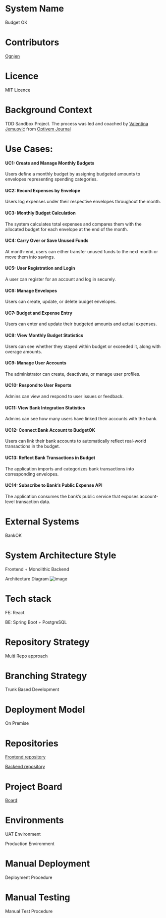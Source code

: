 # System Name
Budget OK

# Contributors
[Ognjen](https://github.com/ognjen)

# Licence
MIT Licence

# Background Context
TDD Sandbox Project. The process was led and coached by [Valentina Jemuović](https://www.linkedin.com/in/valentinajemuovic) from [Optivem Journal](https://journal.optivem.com/)

# Use Cases:
#### UC1: Create and Manage Monthly Budgets

Users define a monthly budget by assigning budgeted amounts to envelopes representing spending categories.

#### UC2: Record Expenses by Envelope
Users log expenses under their respective envelopes throughout the month.

#### UC3: Monthly Budget Calculation
The system calculates total expenses and compares them with the allocated budget for each envelope at the end of the month.

#### UC4: Carry Over or Save Unused Funds 
At month-end, users can either transfer unused funds to the next month or move them into savings.

#### UC5: User Registration and Login
A user can register for an account and log in securely.

#### UC6: Manage Envelopes
Users can create, update, or delete budget envelopes.

#### UC7: Budget and Expense Entry
Users can enter and update their budgeted amounts and actual expenses.

#### UC8: View Monthly Budget Statistics
Users can see whether they stayed within budget or exceeded it, along with overage amounts.

#### UC9: Manage User Accounts
The administrator can create, deactivate, or manage user profiles.

#### UC10: Respond to User Reports
Admins can view and respond to user issues or feedback.

#### UC11: View Bank Integration Statistics
Admins can see how many users have linked their accounts with the bank.

#### UC12: Connect Bank Account to BudgetOK
Users can link their bank accounts to automatically reflect real-world transactions in the budget.

#### UC13: Reflect Bank Transactions in Budget
The application imports and categorizes bank transactions into corresponding envelopes.

#### UC14: Subscribe to Bank’s Public Expense API
The application consumes the bank’s public service that exposes account-level transaction data.

# External Systems 
BankOK

# System Architecture Style
Frontend + Monolithic Backend

Architecture Diagram
![image](https://github.com/user-attachments/assets/f8c0acc0-1839-49f4-ab26-2b7bcd4d7325)

# Tech stack
FE: React

BE: Spring Boot + PostgreSQL

# Repository Strategy
Multi Repo approach

# Branching Strategy
Trunk Based Development

# Deployment Model
On Premise

# Repositories 
[Frontend repository](https://github.com/ognjenkl/budget-ok-frontend)

[Backend repository](https://github.com/ognjenkl/budget-ok-backend)

# Project Board
[Board](https://github.com/users/ognjenkl/projects/2)

# Environments
UAT Environment

Production Environment

# Manual Deployment 
Deployment Procedure

# Manual Testing 
Manual Test Procedure


